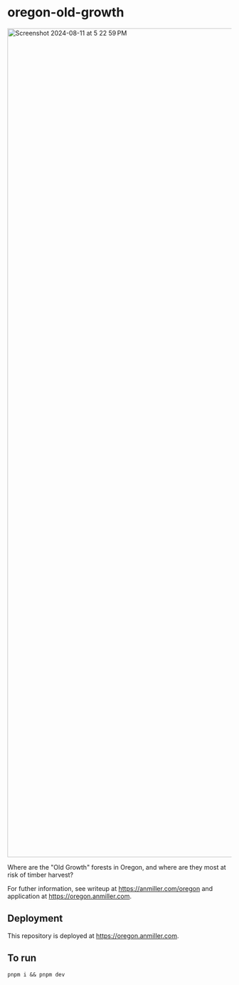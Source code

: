# oregon-old-growth
<img width="1862" alt="Screenshot 2024-08-11 at 5 22 59 PM" src="https://github.com/user-attachments/assets/3fca6ab8-b0e6-431a-bdcc-4534a5dc5891">


Where are the "Old Growth" forests in Oregon, and where are they most at risk of timber harvest?

For futher information, see writeup at https://anmiller.com/oregon and application at https://oregon.anmiller.com.



## Deployment

This repository is deployed at https://oregon.anmiller.com.

## To run

`pnpm i && pnpm dev`
